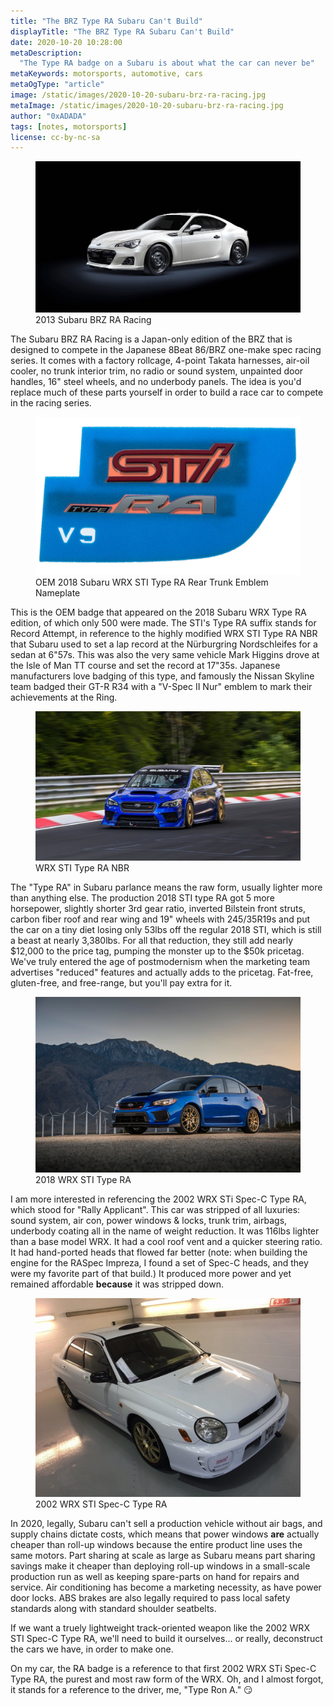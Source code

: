 ```yaml
---
title: "The BRZ Type RA Subaru Can't Build"
displayTitle: "The BRZ Type RA Subaru Can't Build"
date: 2020-10-20 10:28:00
metaDescription:
  "The Type RA badge on a Subaru is about what the car can never be"
metaKeywords: motorsports, automotive, cars
metaOgType: "article"
image: /static/images/2020-10-20-subaru-brz-ra-racing.jpg
metaImage: /static/images/2020-10-20-subaru-brz-ra-racing.jpg
author: "0xADADA"
tags: [notes, motorsports]
license: cc-by-nc-sa
---
```


<figure>
  <img src="/static/images/2020-10-20-subaru-brz-ra-racing.jpg" alt="2013 Subaru BRZ RA Racing">
  <figcaption>
    2013 Subaru BRZ RA Racing
  </figcaption>
</figure>

The Subaru BRZ RA Racing is a Japan-only edition of the BRZ that is designed to
compete in the Japanese 8Beat 86/BRZ one-make spec racing series. It comes with
a factory rollcage, 4-point Takata harnesses, air-oil cooler, no trunk interior
trim, no radio or sound system, unpainted door handles, 16" steel wheels, and no
underbody panels. The idea is you'd replace much of these parts yourself in
order to build a race car to compete in the racing series.

<figure>
  <img src="/static/images/2020-10-20-badge.jpg" alt="OEM 2018 Subaru WRX STI Type RA Rear Trunk Emblem Nameplate">
  <figcaption>
    OEM 2018 Subaru WRX STI Type RA Rear Trunk Emblem Nameplate
  </figcaption>
</figure>

This is the OEM badge that appeared on the 2018 Subaru WRX Type RA edition, of
which only 500 were made. The STI's Type RA suffix stands for Record Attempt, in
reference to the highly modified WRX STI Type RA NBR that Subaru used to set a
lap record at the Nürburgring Nordschleifes for a sedan at 6"57s. This was also
the very same vehicle Mark Higgins drove at the Isle of Man TT course and set
the record at 17"35s. Japanese manufacturers love badging of this type, and
famously the Nissan Skyline team badged their GT-R R34 with a "V-Spec II Nur" emblem
to mark their achievements at the Ring.

<figure>
  <img src="/static/images/2020-10-20-wrx-sti-type-ra-nbr.jpg" alt="WRX STI Type RA NBR">
  <figcaption>
    WRX STI Type RA NBR
  </figcaption>
</figure>

The "Type RA" in Subaru parlance means the raw form, usually lighter more than
anything else. The production 2018 STI type RA got 5 more horsepower, slightly
shorter 3rd gear ratio, inverted Bilstein front struts, carbon fiber roof and
rear wing and 19" wheels with 245/35R19s and put the car on a tiny diet losing
only 53lbs off the regular 2018 STI, which is still a beast at nearly 3,380lbs.
For all that reduction, they still add nearly
$12,000 to the price tag, pumping the monster up to the $50k pricetag. We've
truly entered the age of postmodernism when the marketing team advertises
"reduced" features and actually adds to the pricetag. Fat-free, gluten-free, and
free-range, but you'll pay extra for it.

<figure>
  <img src="/static/images/2020-10-20-wrx-sti-type-ra.webp" alt="2018 WRX STI Type RA">
  <figcaption>
    2018 WRX STI Type RA
  </figcaption>
</figure>

I am more interested in referencing the 2002 WRX STi Spec-C Type RA, which stood
for "Rally Applicant". This car was stripped of all luxuries: sound system, air
con, power windows & locks, trunk trim, airbags, underbody coating all in the
name of weight reduction. It was 116lbs lighter than a base model WRX. It had a
cool roof vent and a quicker steering ratio. It had hand-ported heads that
flowed far better (note: when building the engine for the RASpec Impreza, I
found a set of Spec-C heads, and they were my favorite part of that build.) It
produced more power and yet remained affordable **because** it was stripped
down.

<figure>
  <img src="/static/images/2020-10-20-2002-wrx-sti-spec-c-type-ra.jpg" alt="2002 WRX STI Spec-C Type RA">
  <figcaption>
    2002 WRX STI Spec-C Type RA
  </figcaption>
</figure>

In 2020, legally, Subaru can't sell a production vehicle without air bags, and
supply chains dictate costs, which means that power windows **are** actually
cheaper than roll-up windows because the entire product line uses the same
motors. Part sharing at scale as large as Subaru means part sharing savings make
it cheaper than deploying roll-up windows in a small-scale production run as
well as keeping spare-parts on hand for repairs and service. Air conditioning
has become a marketing necessity, as have power door locks. ABS brakes are also
legally required to pass local safety standards along with standard shoulder
seatbelts.

If we want a truely lightweight track-oriented weapon like the 2002 WRX STI
Spec-C Type RA, we'll need to build it ourselves... or really, deconstruct the
cars we have, in order to make one.

On my car, the RA badge is a reference to that first 2002 WRX STi Spec-C Type
RA, the purest and most raw form of the WRX. Oh, and I almost forgot, it stands
for a reference to the driver, me, "Type Ron A." 😏
